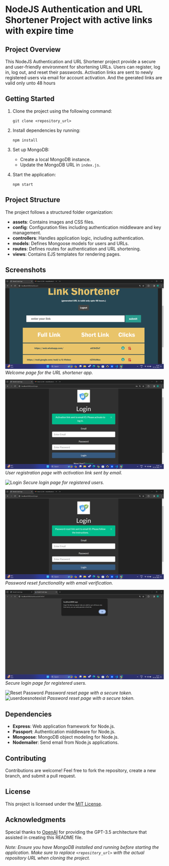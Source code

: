 # NodeJS Authentication and URL Shortener Project with active links with expire time

## Project Overview

This NodeJS Authentication and URL Shortener project provide a secure and user-friendly environment for shortening URLs. Users can register, log in, log out, and reset their passwords. Activation links are sent to newly registered users via email for account activation. And the geerated links are valid only unto 48 hours

## Getting Started

1. Clone the project using the following command:
    ```
    git clone <repository_url>
    ```

2. Install dependencies by running:
    ```
    npm install
    ```

3. Set up MongoDB:
    - Create a local MongoDB instance.
    - Update the MongoDB URL in `index.js`.

4. Start the application:
    ```
    npm start
    ```

## Project Structure

The project follows a structured folder organization:

- **assets**: Contains images and CSS files.
- **config**: Configuration files including authentication middleware and key management.
- **controllers**: Handles application logic, including authentication.
- **models**: Defines Mongoose models for users and URLs.
- **routes**: Defines routes for authentication and URL shortening.
- **views**: Contains EJS templates for rendering pages.

## Screenshots

![Welcome](./assets/screenshots/welcome.png)
*Welcome page for the URL shortener app.*

![Register](./assets/screenshots/register.png)
*User registration page with activation link sent by email.*

![Login](./assets/screenshots/login.png)
*Secure login page for registered users.*

![Forgot Password](./assets/screenshots/forgot.png)
*Password reset functionality with email verification.*

![Alert](./assets/screenshots/alert.png)
*Secure login page for registered users.*

![Reset Password](./assets/screenshots/Screenshot%20(244).png)
*Password reset page with a secure token.*
![userdoesnotexist](./assets/screenshots/userdoesnotexist.png)
*Password reset page with a secure token.*
## Dependencies

- **Express**: Web application framework for Node.js.
- **Passport**: Authentication middleware for Node.js.
- **Mongoose**: MongoDB object modeling for Node.js.
- **Nodemailer**: Send email from Node.js applications.

## Contributing

Contributions are welcome! Feel free to fork the repository, create a new branch, and submit a pull request.

## License

This project is licensed under the [MIT License](LICENSE).

## Acknowledgments

Special thanks to [OpenAI](https://openai.com/) for providing the GPT-3.5 architecture that assisted in creating this README file.

*Note: Ensure you have MongoDB installed and running before starting the application. Make sure to replace `<repository_url>` with the actual repository URL when cloning the project.*
